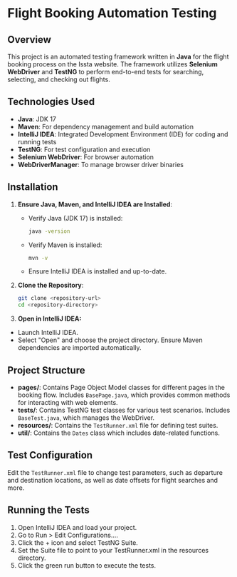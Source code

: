 # Flight Booking Automation Testing

## Overview

This project is an automated testing framework written in **Java** for the flight booking process on the Issta website.
The framework utilizes **Selenium WebDriver** and **TestNG** to perform end-to-end tests for searching, selecting, and checking out flights.

## Technologies Used
- **Java**: JDK 17
- **Maven**: For dependency management and build automation
- **IntelliJ IDEA**: Integrated Development Environment (IDE) for coding and running tests
- **TestNG**: For test configuration and execution
- **Selenium WebDriver**: For browser automation
- **WebDriverManager**: To manage browser driver binaries

## Installation
1. **Ensure Java, Maven, and IntelliJ IDEA are Installed**:
   - Verify Java (JDK 17) is installed:
     ```bash
     java -version
     ```
   - Verify Maven is installed:
     ```bash
     mvn -v
     ```
   - Ensure IntelliJ IDEA is installed and up-to-date.

2. **Clone the Repository**:
   ```bash
   git clone <repository-url>
   cd <repository-directory>
   ```
3. **Open in IntelliJ IDEA:**
- Launch IntelliJ IDEA.
- Select "Open" and choose the project directory. Ensure Maven dependencies are imported automatically.   


## Project Structure

- **pages/**: Contains Page Object Model classes for different pages in the booking flow. Includes `BasePage.java`, which provides common methods for interacting with web elements.
- **tests/**: Contains TestNG test classes for various test scenarios. Includes `BaseTest.java`, which manages the WebDriver.
- **resources/**: Contains the `TestRunner.xml` file for defining test suites.
- **util/**: Contains the `Dates` class which includes date-related functions.

## Test Configuration

Edit the `TestRunner.xml` file to change test parameters, such as departure and destination locations, as well as date offsets for flight searches and more.

## Running the Tests

1. Open IntelliJ IDEA and load your project.
2. Go to Run > Edit Configurations....
3. Click the + icon and select TestNG Suite.
4. Set the Suite file to point to your TestRunner.xml in the resources directory.
5. Click the green run button to execute the tests.